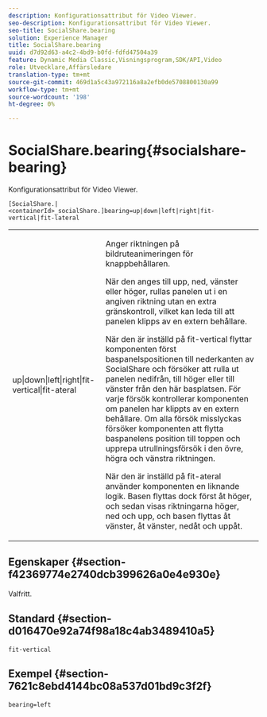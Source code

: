 ```yaml
---
description: Konfigurationsattribut för Video Viewer.
seo-description: Konfigurationsattribut för Video Viewer.
seo-title: SocialShare.bearing
solution: Experience Manager
title: SocialShare.bearing
uuid: d7d92d63-a4c2-4bd9-b0fd-fdfd47504a39
feature: Dynamic Media Classic,Visningsprogram,SDK/API,Video
role: Utvecklare,Affärsledare
translation-type: tm+mt
source-git-commit: 469d1a5c43a972116a8a2efb0de5708800130a99
workflow-type: tm+mt
source-wordcount: '198'
ht-degree: 0%

---
```



# SocialShare.bearing{#socialshare-bearing}

Konfigurationsattribut för Video Viewer.

`[SocialShare.|<containerId>_socialShare.]bearing=up|down|left|right|fit-vertical|fit-lateral`

<table id="table_C616483932C2482CA9794DDD7313FD7C"> 
 <tbody> 
  <tr> 
   <td colname="col1"> <p> <span class="codeph"> up|down|left|right|fit-vertical|fit-ateral</span> </p> </td> 
   <td colname="col2"> <p> Anger riktningen på bildruteanimeringen för knappbehållaren. </p> <p> När den anges till <span class="codeph"> upp</span>, <span class="codeph"> ned</span>, <span class="codeph"> vänster</span> eller <span class="codeph"> höger</span>, rullas panelen ut i en angiven riktning utan en extra gränskontroll, vilket kan leda till att panelen klipps av en extern behållare. </p> <p>När den är inställd på <span class="codeph"> fit-vertical</span> flyttar komponenten först baspanelspositionen till nederkanten av SocialShare och försöker att rulla ut panelen nedifrån, till höger eller till vänster från den här basplatsen. För varje försök kontrollerar komponenten om panelen har klippts av en extern behållare. Om alla försök misslyckas försöker komponenten att flytta baspanelens position till toppen och upprepa utrullningsförsök i den övre, högra och vänstra riktningen. </p> <p>När den är inställd på <span class="codeph"> fit-ateral</span> använder komponenten en liknande logik. Basen flyttas dock först åt höger, och sedan visas riktningarna höger, ned och upp, och basen flyttas åt vänster, åt vänster, nedåt och uppåt. </p> </td> 
  </tr> 
 </tbody> 
</table>

## Egenskaper {#section-f42369774e2740dcb399626a0e4e930e}

Valfritt.

## Standard {#section-d016470e92a74f98a18c4ab3489410a5}

`fit-vertical`

## Exempel {#section-7621c8ebd4144bc08a537d01bd9c3f2f}

```
bearing=left
```

